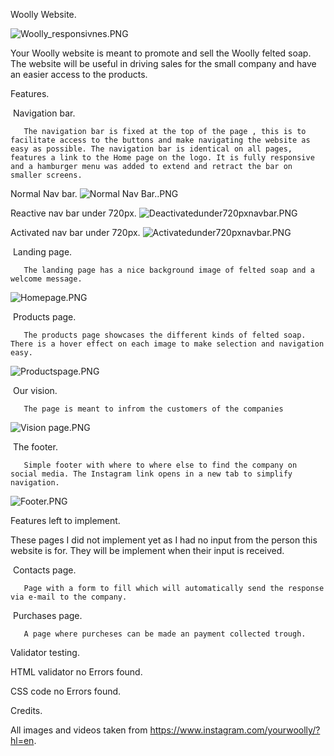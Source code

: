 Woolly Website. 

![Woolly_responsivnes.PNG](Images/Woolly_responsivnes.PNG)

Your Woolly website is meant to promote and sell the Woolly felted soap. The website will be useful in driving sales for the small company and have an easier access to the products.   

Features.

​	Navigation bar.

    ​	The navigation bar is fixed at the top of the page , this is to facilitate access to the buttons and make navigating the website as easy as possible. The navigation bar is identical on all pages, features a link to the Home page on the logo. It is fully responsive and a hamburger menu was added to extend and retract the bar on smaller screens.  

Normal Nav bar.
![Normal Nav Bar..PNG](Images/NormalNavBar.PNG)

Reactive nav bar under 720px.
![Deactivatedunder720pxnavbar.PNG](Images/Deactivatedunder720pxnavbar.PNG)

Activated nav bar under 720px.
![Activatedunder720pxnavbar.PNG](Images/Activatedunder720pxnavbar.PNG)


​   Landing page.

    ​	The landing page has a nice background image of felted soap and a welcome message.
![Homepage.PNG](Images/Homepage.PNG)


​	Products page.

    ​	The products page showcases the different kinds of felted soap. There is a hover effect on each image to make selection and navigation easy.
![Productspage.PNG](Images/Productspage.PNG)


​	Our vision.

    ​	The page is meant to infrom the customers of the companies 
![Vision page.PNG](Images/Visionpage.PNG)

​	The footer.

    ​	Simple footer with where to where else to find the company on social media. The Instagram link opens in a new tab to simplify navigation.
![Footer.PNG](Images/Footer.PNG)

Features left to implement.

These pages I did not implement yet as I had no input from the person this website is for.  They will be implement when their input is received. 

​	Contacts page.

    ​	Page with a form to fill which will automatically send the response via e-mail to the company.

​	Purchases page.

    ​	A page where purcheses can be made an payment collected trough. 

Validator testing.

HTML validator no Errors found. 

CSS code no Errors found.

Credits.

All images and videos taken from https://www.instagram.com/yourwoolly/?hl=en.